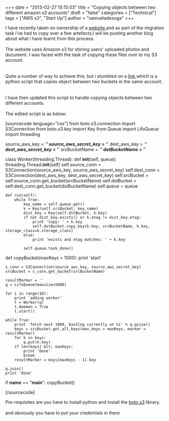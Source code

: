 +++
date = "2013-02-27 15:15:03"
title = "Copying objects between two different amazon s3 accounts"
draft = "false"
categories = ["Technical"]
tags = ["AWS s3", "Start Up"]
author = "samueladesoga"
+++

<p>I have recently taken on ownership of a <a href="http://www.freelancify.com">website </a>and as part of the migration task i've had to copy over a few artefacts;I will be posting another blog about what i have learnt from this process.<br /><br />The website uses Amazon s3 for storing users' uploaded photos and document. I was faced with the task of copying these files over to my S3 account.<br /><br /><br />Quite a number of way to achieve this; but i stumbled on a <a href="https://github.com/paultuckey/s3-bucket-to-bucket-copy-py/blob/master/s3-bucket-to-bucket-copy.py">link </a>which is a python script that copies object between two buckets in the same account.<br /><br /><br />I have then updated this script to handle copying objects between two different accounts.<br /><br />The edited script is as below:

[sourcecode language="css"]
from boto.s3.connection import S3Connection
from boto.s3.key import Key
from Queue import LifoQueue
import threading

source_aws_key = '*******************'
source_aws_secret_key = '*******************'
dest_aws_key = '*******************'
dest_aws_secret_key = '*******************'
srcBucketName = '*******************'
dstBucketName = '*******************'

class Worker(threading.Thread):
    def __init__(self, queue):
        threading.Thread.__init__(self)
        self.source_conn = S3Connection(source_aws_key, source_aws_secret_key)
        self.dest_conn = S3Connection(dest_aws_key, dest_aws_secret_key)
        self.srcBucket = self.source_conn.get_bucket(srcBucketName)
        self.dstBucket = self.dest_conn.get_bucket(dstBucketName)
        self.queue = queue

    def run(self):
        while True:
            key_name = self.queue.get()
            k = Key(self.srcBucket, key_name)
            dist_key = Key(self.dstBucket, k.key)
            if not dist_key.exists() or k.etag != dist_key.etag:
                print 'copy: ' + k.key
                self.dstBucket.copy_key(k.key, srcBucketName, k.key, storage_class=k.storage_class)
            else:
                print 'exists and etag matches: ' + k.key

            self.queue.task_done()

def copyBucket(maxKeys = 1000):
    print 'start'
	
    s_conn = S3Connection(source_aws_key, source_aws_secret_key)
    srcBucket = s_conn.get_bucket(srcBucketName)

    resultMarker = ''
    q = LifoQueue(maxsize=5000)

    for i in range(10):
        print 'adding worker'
        t = Worker(q)
        t.daemon = True
        t.start()

    while True:
        print 'fetch next 1000, backlog currently at %i' % q.qsize()
        keys = srcBucket.get_all_keys(max_keys = maxKeys, marker = resultMarker)
        for k in keys:
            q.put(k.key)
        if len(keys) &lt; maxKeys:
            print 'Done'
            break
        resultMarker = keys[maxKeys - 1].key

    q.join()
    print 'done'

if __name__ == &quot;__main__&quot;:
    copyBucket()

[/sourcecode]

Pre-requisites are you have to install python and install the <a href="https://github.com/boto/boto">boto s3</a> library.<br /><br />and obviously you have to put your credentials in there</p>

